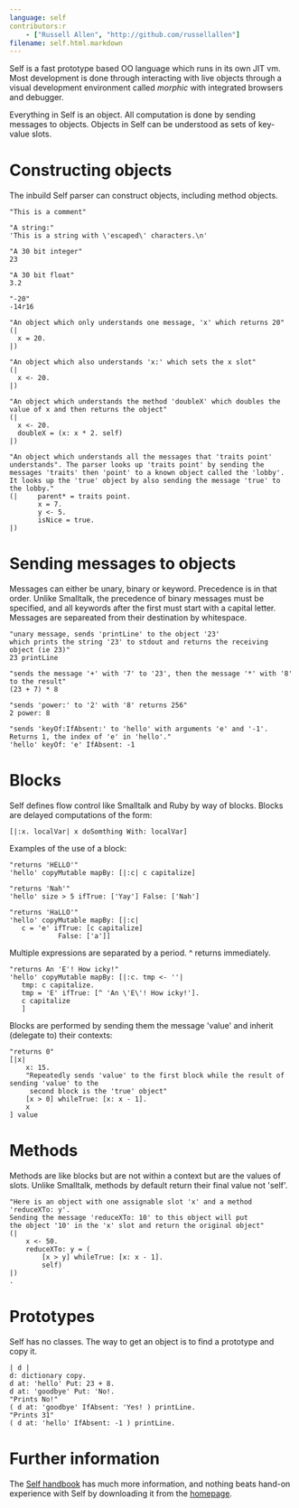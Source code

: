 ```yaml
---
language: self
contributors:r
    - ["Russell Allen", "http://github.com/russellallen"]
filename: self.html.markdown
---
```


Self is a fast prototype based OO language which runs in its own JIT vm. Most development is done through interacting with live objects through a visual development environment called *morphic* with integrated browsers and debugger. 

Everything in Self is an object. All computation is done by sending messages to objects. Objects in Self can be understood as sets of key-value slots.

# Constructing objects

The inbuild Self parser can construct objects, including method objects. 

```
"This is a comment"

"A string:"
'This is a string with \'escaped\' characters.\n'

"A 30 bit integer"
23

"A 30 bit float"
3.2

"-20"
-14r16

"An object which only understands one message, 'x' which returns 20"
(|
  x = 20.
|)

"An object which also understands 'x:' which sets the x slot"
(|
  x <- 20.
|)

"An object which understands the method 'doubleX' which doubles the value of x and then returns the object"
(|
  x <- 20.
  doubleX = (x: x * 2. self)
|)

"An object which understands all the messages that 'traits point' understands". The parser looks up 'traits point' by sending the messages 'traits' then 'point' to a known object called the 'lobby'. It looks up the 'true' object by also sending the message 'true' to the lobby."
(|     parent* = traits point.
       x = 7.
       y <- 5.
       isNice = true.
|)
```

# Sending messages to objects

Messages can either be unary, binary or keyword. Precedence is in that order. Unlike Smalltalk, the precedence of binary messages must be specified, and all keywords after the first must start with a capital letter. Messages are separeated from their destination by whitespace.

```
"unary message, sends 'printLine' to the object '23' 
which prints the string '23' to stdout and returns the receiving object (ie 23)"
23 printLine

"sends the message '+' with '7' to '23', then the message '*' with '8' to the result"
(23 + 7) * 8 

"sends 'power:' to '2' with '8' returns 256"
2 power: 8 

"sends 'keyOf:IfAbsent:' to 'hello' with arguments 'e' and '-1'. 
Returns 1, the index of 'e' in 'hello'."
'hello' keyOf: 'e' IfAbsent: -1 
```

# Blocks

Self defines flow control like Smalltalk and Ruby by way of blocks. Blocks are delayed computations of the form:

```
[|:x. localVar| x doSomthing With: localVar]
```

Examples of the use of a block:

```
"returns 'HELLO'"
'hello' copyMutable mapBy: [|:c| c capitalize] 

"returns 'Nah'"
'hello' size > 5 ifTrue: ['Yay'] False: ['Nah'] 

"returns 'HaLLO'"
'hello' copyMutable mapBy: [|:c| 
   c = 'e' ifTrue: [c capitalize]
            False: ['a']]
```

Multiple expressions are separated by a period. ^ returns immediately.

```
"returns An 'E'! How icky!"
'hello' copyMutable mapBy: [|:c. tmp <- ''| 
   tmp: c capitalize.
   tmp = 'E' ifTrue: [^ 'An \'E\'! How icky!'].
   c capitalize
   ]
```

Blocks are performed by sending them the message 'value' and inherit (delegate to) their contexts:
```
"returns 0"
[|x|
    x: 15.
    "Repeatedly sends 'value' to the first block while the result of sending 'value' to the
     second block is the 'true' object"
    [x > 0] whileTrue: [x: x - 1]. 
    x
] value
```

# Methods

Methods are like blocks but are not within a context but are the values of slots. Unlike Smalltalk, methods by default return their final value not 'self'.

```
"Here is an object with one assignable slot 'x' and a method 'reduceXTo: y'.
Sending the message 'reduceXTo: 10' to this object will put 
the object '10' in the 'x' slot and return the original object"
(| 
    x <- 50.
    reduceXTo: y = (
        [x > y] whileTrue: [x: x - 1]. 
        self)
|)
.
```

# Prototypes

Self has no classes. The way to get an object is to find a prototype and copy it.

```
| d |
d: dictionary copy.
d at: 'hello' Put: 23 + 8.
d at: 'goodbye' Put: 'No!.
"Prints No!"
( d at: 'goodbye' IfAbsent: 'Yes! ) printLine.
"Prints 31"
( d at: 'hello' IfAbsent: -1 ) printLine.
```

# Further information

The [Self handbook](http://handbook.selflanguage.org) has much more information, and nothing beats hand-on experience with Self by downloading it from the [homepage](http://www.selflanguage.org).
